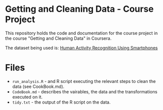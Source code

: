 Getting and Cleaning Data - Course Project
==========================================

This repository holds the code and documentation for the course project in the course "Getting and Cleaning Data" in Coursera.

The dataset being used is: [Human Activity Recognition Using Smartphones](http://archive.ics.uci.edu/ml/datasets/Human+Activity+Recognition+Using+Smartphones)

# Files
* `run_analysis.R` - and R script executing the relevant steps to clean the data (see CookBook.md).
* `CodeBook.md` - describes the vairables, the data and the transformations executed on it.
* `tidy.txt` - the output of the R script on the data.
